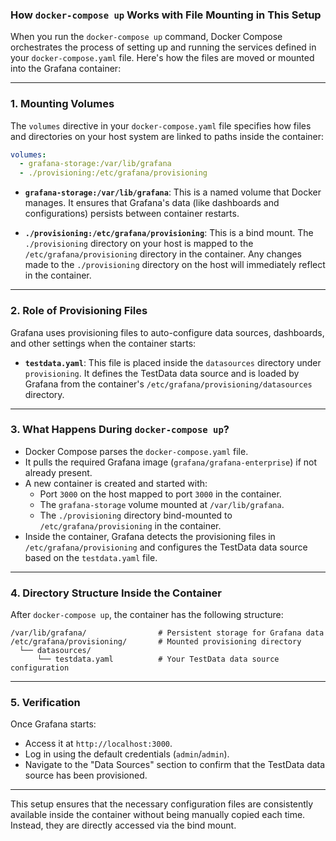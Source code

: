 ### How `docker-compose up` Works with File Mounting in This Setup

When you run the `docker-compose up` command, Docker Compose orchestrates the process of setting up and running the services defined in your `docker-compose.yaml` file. Here's how the files are moved or mounted into the Grafana container:

---

### 1. **Mounting Volumes**
The `volumes` directive in your `docker-compose.yaml` file specifies how files and directories on your host system are linked to paths inside the container:

```yaml
volumes:
  - grafana-storage:/var/lib/grafana
  - ./provisioning:/etc/grafana/provisioning
```

- **`grafana-storage:/var/lib/grafana`**: This is a named volume that Docker manages. It ensures that Grafana's data (like dashboards and configurations) persists between container restarts.

- **`./provisioning:/etc/grafana/provisioning`**: This is a bind mount. The `./provisioning` directory on your host is mapped to the `/etc/grafana/provisioning` directory in the container. Any changes made to the `./provisioning` directory on the host will immediately reflect in the container.

---

### 2. **Role of Provisioning Files**
Grafana uses provisioning files to auto-configure data sources, dashboards, and other settings when the container starts:

- **`testdata.yaml`**: This file is placed inside the `datasources` directory under `provisioning`. It defines the TestData data source and is loaded by Grafana from the container's `/etc/grafana/provisioning/datasources` directory.

---

### 3. **What Happens During `docker-compose up`?**
- Docker Compose parses the `docker-compose.yaml` file.
- It pulls the required Grafana image (`grafana/grafana-enterprise`) if not already present.
- A new container is created and started with:
  - Port `3000` on the host mapped to port `3000` in the container.
  - The `grafana-storage` volume mounted at `/var/lib/grafana`.
  - The `./provisioning` directory bind-mounted to `/etc/grafana/provisioning` in the container.
- Inside the container, Grafana detects the provisioning files in `/etc/grafana/provisioning` and configures the TestData data source based on the `testdata.yaml` file.

---

### 4. **Directory Structure Inside the Container**
After `docker-compose up`, the container has the following structure:
```
/var/lib/grafana/                # Persistent storage for Grafana data
/etc/grafana/provisioning/       # Mounted provisioning directory
  └── datasources/
      └── testdata.yaml          # Your TestData data source configuration
```

---

### 5. **Verification**
Once Grafana starts:
- Access it at `http://localhost:3000`.
- Log in using the default credentials (`admin`/`admin`).
- Navigate to the "Data Sources" section to confirm that the TestData data source has been provisioned.

---

This setup ensures that the necessary configuration files are consistently available inside the container without being manually copied each time. Instead, they are directly accessed via the bind mount.